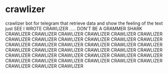 # crawlizer
crawlizer bot for telegram that retrieve data and show the feeling of the text  just SEE I WROTE CRAWLIZER ..... DON'T BE A GRAMMER SHARK
CRAWLIZER  CRAWLIZER  CRAWLIZER  CRAWLIZER  CRAWLIZER  CRAWLIZER  CRAWLIZER  CRAWLIZER  CRAWLIZER  CRAWLIZER  CRAWLIZER  CRAWLIZER  CRAWLIZER  CRAWLIZER  CRAWLIZER  CRAWLIZER  CRAWLIZER  CRAWLIZER  CRAWLIZER  CRAWLIZER  CRAWLIZER  CRAWLIZER  CRAWLIZER  CRAWLIZER  CRAWLIZER  CRAWLIZER   CRAWLIZER  CRAWLIZER  CRAWLIZER  CRAWLIZER  CRAWLIZER  CRAWLIZER  CRAWLIZER  CRAWLIZER  CRAWLIZER  CRAWLIZER  CRAWLIZER  CRAWLIZER  CRAWLIZER  
